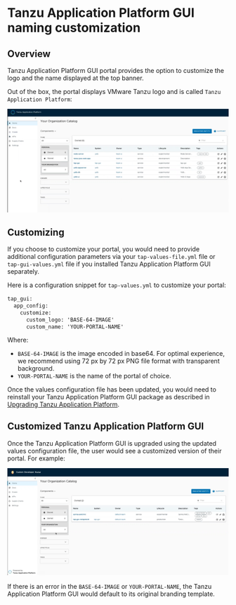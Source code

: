 # Tanzu Application Platform GUI naming customization

## <a id="overview"></a> Overview

Tanzu Application Platform GUI portal provides the option to customize the logo and the name displayed at the top banner. 

Out of the box, the portal displays VMware Tanzu logo and is called `Tanzu Application Platform`:

![Standard branding](./images/standard-branding.png)

## <a id="customizing"></a> Customizing

If you choose to customize your portal, you would need to provide additional configuration parameters via your `tap-values-file.yml` file or `tap-gui-values.yml` file if you installed Tanzu Application Platform GUI separately.

Here is a configuration snippet for `tap-values.yml` to customize your portal:

```
tap_gui:
  app_config:
    customize:
      custom_logo: 'BASE-64-IMAGE'
      custom_name: 'YOUR-PORTAL-NAME'
```

Where:

- `BASE-64-IMAGE` is the image encoded in base64. For optimal experience, we recommend using 72 px by 72 px PNG file format with transparent background. 
- `YOUR-PORTAL-NAME` is the name of the portal of choice.

Once the values configuration file has been updated, you would need to reinstall your Tanzu Application Platform GUI package as described in [Upgrading Tanzu Application Platform](/upgrading.md). 

## <a id="support-config-struct"></a> Customized Tanzu Application Platform GUI

Once the Tanzu Application Platform GUI is upgraded using the updated values configuration file, the user would see a customized version of their portal. For example:

![Customized Branding](./images/customized-branding.png)

If there is an error in the `BASE-64-IMAGE` or `YOUR-PORTAL-NAME`, the Tanzu Application Platform GUI would default to its original branding template.